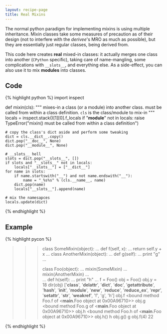```yaml
---
layout: recipe-page
title: Real Mixins
---
```


The normal python paradigm for implementing mixins is using multiple inheritance. Mixin classes 
take some measures of precaution as of their design (not to interfere with the *derivee*'s MRO as
much as possible), but they are essentially just regular classes, being derived from.

This code here creates **real** mixed-in classes: it actually merges one class into another 
(`CPython` specific), taking care of name-mangling, some complications with `__slots__`, and 
everything else. As a side-effect, you can also use it to mix **modules** into classes.

## Code ##

{% highlight python %}
import inspect

def mixin(cls):
    """
    mixes-in a class (or a module) into another class. must be called from within
    a class definition. `cls` is the class/module to mix-in
    """
    locals = inspect.stack()[1][0].f_locals
    if "__module__" not in locals:
        raise TypeError("mixin() must be called from within a class definition")
    
    # copy the class's dict aside and perform some tweaking
    dict = cls.__dict__.copy()
    dict.pop("__doc__", None)
    dict.pop("__module__", None)
    
    # __slots__ hell
    slots = dict.pop("__slots__", [])
    if slots and "__slots__" not in locals:
        locals["__slots__"] = ["__dict__"]
    for name in slots:
        if name.startswith("__") and not name.endswith("__"):
            name = "_%s%s" % (cls.__name__, name)
        dict.pop(name)
        locals["__slots__"].append(name)
    
    # mix the namesapces
    locals.update(dict)
{% endhighlight %}

## Example ##

{% highlight pycon %}
>>> class SomeMixin(object):
...     def f(self, x):
...         return self.y + x
...
>>> class AnotherMixin(object):
...     def g(self):
...         print "g"
...
>>>
>>> class Foo(object):
...     mixin(SomeMixin)
...     mixin(AnotherMixin)
...     
...     def h(self):
...         print "h"
...
>>> f = Foo()
>>> obj = Foo()
>>> obj.y = 18
>>> dir(obj)
['__class__', '__delattr__', '__dict__', '__doc__', '__getattribute__', 
'__hash__', '__init__', '__module__', '__new__', '__reduce__', 
'__reduce_ex__', '__repr__', '__setattr__', '__str__', '__weakref__', 
'f', 'g', 'h']
>>> obj.f
<bound method Foo.f of <__main__.Foo object at 0x00A96710>>
>>> obj.g
<bound method Foo.g of <__main__.Foo object at 0x00A96710>>
>>> obj.h
<bound method Foo.h of <__main__.Foo object at 0x00A96710>>
>>> obj.h()
h
>>> obj.g()
g
>>> obj.f(4)
22
>>>
{% endhighlight %}

